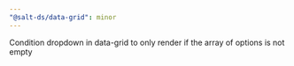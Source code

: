 ```yaml
---
"@salt-ds/data-grid": minor
---
```


Condition dropdown in data-grid to only render if the array of options is not empty
